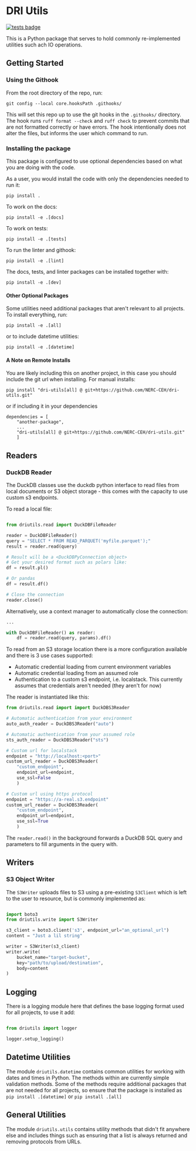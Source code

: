 # DRI Utils

[![tests badge](https://github.com/NERC-CEH/dri-utils/actions/workflows/pipeline.yml/badge.svg)](https://github.com/NERC-CEH/dri-utils/actions)

This is a Python package that serves to hold commonly re-implemented utilities such ach IO operations.

## Getting Started

### Using the Githook

From the root directory of the repo, run:

```
git config --local core.hooksPath .githooks/
```

This will set this repo up to use the git hooks in the `.githooks/` directory. The hook runs `ruff format --check` and `ruff check` to prevent commits that are not formatted correctly or have errors. The hook intentionally does not alter the files, but informs the user which command to run.

### Installing the package

This package is configured to use optional dependencies based on what you are doing with the code.

As a user, you would install the code with only the dependencies needed to run it:

```
pip install .
```

To work on the docs:

```
pip install -e .[docs]
```

To work on tests:

```
pip install -e .[tests]
```

To run the linter and githook:

```
pip install -e .[lint]
```

The docs, tests, and linter packages can be installed together with:

```
pip install -e .[dev]
```

#### Other Optional Packages

Some utilities need additional packages that aren't relevant to all projects. To install everything, run:

```
pip install -e .[all]
```

or to include datetime utilities:

```
pip install -e .[datetime]
```

#### A Note on Remote Installs

You are likely including this on another project, in this case you should include the git url when installing. For manual installs:
```
pip install "dri-utils[all] @ git+https://github.com/NERC-CEH/dri-utils.git"

```

or if including it in your dependencies
```
dependencies = [
    "another-package",
    ...
    "dri-utils[all] @ git+https://github.com/NERC-CEH/dri-utils.git"
    ]
```

## Readers

### DuckDB Reader
The DuckDB classes use the duckdb python interface to read files from local documents or S3 object storage - this comes with the capacity to use custom s3 endpoints.

To read a local file:
```python

from driutils.read import DuckDBFileReader

reader = DuckDBFileReader()
query = "SELECT * FROM READ_PARQUET('myfile.parquet');"
result = reader.read(query)

# Result will be a <DuckDBPyConnection object>
# Get your desired format such as polars like:
df = result.pl()

# Or pandas
df = result.df()

# Close the connection
reader.close()
```

Alternatively, use a context manager to automatically close the connection:
```python
...

with DuckDBFileReader() as reader:
    df = reader.read(query, params).df()
```

To read from an S3 storage location there is a more configuration available and there is 3 use cases supported:

* Automatic credential loading from current environment variables
* Automatic credential loading from an assumed role
* Authentication to a custom s3 endpoint, i.e. localstack. This currently assumes that credentials aren't needed (they aren't for now)

The reader is instantiated like this:
```python
from driutils.read import import DuckDBS3Reader

# Automatic authentication from your environment
auto_auth_reader = DuckDBS3Reader("auto")

# Automatic authentication from your assumed role
sts_auth_reader = DuckDBS3Reader("sts")

# Custom url for localstack
endpoint = "http://localhost:<port>"
custom_url_reader = DuckDBS3Reader(
    "custom_endpoint",
    endpoint_url=endpoint,
    use_ssl=False
    )

# Custom url using https protocol
endpoint = "https://a-real.s3.endpoint"
custom_url_reader = DuckDBS3Reader(
    "custom_endpoint",
    endpoint_url=endpoint,
    use_ssl=True
    )
```

The `reader.read()` in the background forwards a DuckDB SQL query and parameters to fill arguments in the query with.

## Writers

### S3 Object Writer

The `S3Writer` uploads files to S3 using a pre-existing `S3Client` which is left to the user to resource, but is commonly implemented as:
```python

import boto3
from driutils.write import S3Writer

s3_client = boto3.client('s3', endpoint_url="an_optional_url")
content = "Just a lil string"

writer = S3Writer(s3_client)
writer.write(
    bucket_name="target-bucket",
    key="path/to/upload/destination",
    body=content
)
```

## Logging

There is a logging module here that defines the base logging format used for all projects, to use it add:

```python

from driutils import logger

logger.setup_logging()
```

## Datetime Utilities

The module `driutils.datetime` contains common utilities for working with dates and times in Python. The methods within are currently simple validation methods. Some of the methods require additional packages that are not needed for all projects, so ensure that the package is installed as `pip install .[datetime]` or `pip install .[all]`

## General Utilities

The module `driutils.utils` contains utility methods that didn't fit anywhere else and includes things such as ensuring that a list is always returned and removing protocols from URLs.
